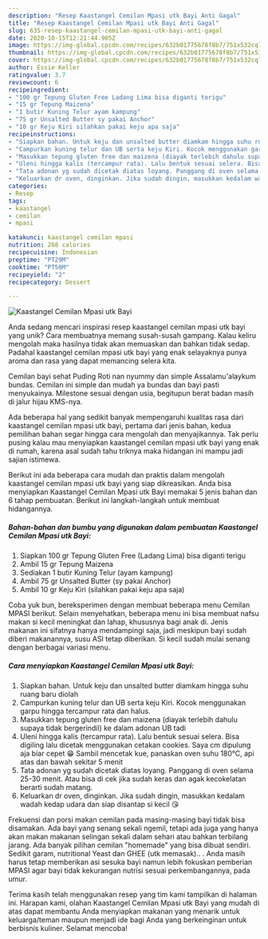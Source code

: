 ```yaml
---
description: "Resep Kaastangel Cemilan Mpasi utk Bayi Anti Gagal"
title: "Resep Kaastangel Cemilan Mpasi utk Bayi Anti Gagal"
slug: 635-resep-kaastangel-cemilan-mpasi-utk-bayi-anti-gagal
date: 2020-10-15T12:21:44.905Z
image: https://img-global.cpcdn.com/recipes/632b01775678f8b7/751x532cq70/kaastangel-cemilan-mpasi-utk-bayi-foto-resep-utama.jpg
thumbnail: https://img-global.cpcdn.com/recipes/632b01775678f8b7/751x532cq70/kaastangel-cemilan-mpasi-utk-bayi-foto-resep-utama.jpg
cover: https://img-global.cpcdn.com/recipes/632b01775678f8b7/751x532cq70/kaastangel-cemilan-mpasi-utk-bayi-foto-resep-utama.jpg
author: Essie Keller
ratingvalue: 3.7
reviewcount: 6
recipeingredient:
- "100 gr Tepung Gluten Free Ladang Lima bisa diganti terigu"
- "15 gr Tepung Maizena"
- "1 butir Kuning Telur ayam kampung"
- "75 gr Unsalted Butter sy pakai Anchor"
- "10 gr Keju Kiri silahkan pakai keju apa saja"
recipeinstructions:
- "Siapkan bahan. Untuk keju dan unsalted butter diamkam hingga suhu ruang baru diolah"
- "Campurkan kuning telur dan UB serta keju Kiri. Kocok menggunakan garpu hingga tercampur rata dan halus."
- "Masukkan tepung gluten free dan maizena (diayak terlebih dahulu supaya tidak bergerindil) ke dalam adonan UB tadi"
- "Uleni hingga kalis (tercampur rata). Lalu bentuk sesuai selera. Bisa digiling lalu dicetak menggunakan cetakan cookies. Saya cm dipulung aja biar cepet 😁 Sambil mencetak kue, panaskan oven suhu 180°C, api atas dan bawah sekitar 5 menit"
- "Tata adonan yg sudah dicetak diatas loyang. Panggang di oven selama 25-30 menit. Atau bisa di cek jika sudah keras dan agak kecokelatan berarti sudah matang."
- "Keluarkan dr oven, dinginkan. Jika sudah dingin, masukkan kedalam wadah kedap udara dan siap disantap si kecil 😘"
categories:
- Resep
tags:
- kaastangel
- cemilan
- mpasi

katakunci: kaastangel cemilan mpasi 
nutrition: 268 calories
recipecuisine: Indonesian
preptime: "PT29M"
cooktime: "PT50M"
recipeyield: "2"
recipecategory: Dessert

---
```



![Kaastangel Cemilan Mpasi utk Bayi](https://img-global.cpcdn.com/recipes/632b01775678f8b7/751x532cq70/kaastangel-cemilan-mpasi-utk-bayi-foto-resep-utama.jpg)

Anda sedang mencari inspirasi resep kaastangel cemilan mpasi utk bayi yang unik? Cara membuatnya memang susah-susah gampang. Kalau keliru mengolah maka hasilnya tidak akan memuaskan dan bahkan tidak sedap. Padahal kaastangel cemilan mpasi utk bayi yang enak selayaknya punya aroma dan rasa yang dapat memancing selera kita.

Cemilan bayi sehat Puding Roti nan nyummy dan simple Assalamu&#39;alaykum bundas. Cemilan ini simple dan mudah ya bundas dan bayi pasti menyukainya. Milestone sesuai dengan usia, begitupun berat badan masih di jalur hijau KMS-nya.

Ada beberapa hal yang sedikit banyak mempengaruhi kualitas rasa dari kaastangel cemilan mpasi utk bayi, pertama dari jenis bahan, kedua pemilihan bahan segar hingga cara mengolah dan menyajikannya. Tak perlu pusing kalau mau menyiapkan kaastangel cemilan mpasi utk bayi yang enak di rumah, karena asal sudah tahu triknya maka hidangan ini mampu jadi sajian istimewa.


Berikut ini ada beberapa cara mudah dan praktis dalam mengolah kaastangel cemilan mpasi utk bayi yang siap dikreasikan. Anda bisa menyiapkan Kaastangel Cemilan Mpasi utk Bayi memakai 5 jenis bahan dan 6 tahap pembuatan. Berikut ini langkah-langkah untuk membuat hidangannya.

<!--inarticleads1-->

##### Bahan-bahan dan bumbu yang digunakan dalam pembuatan Kaastangel Cemilan Mpasi utk Bayi:

1. Siapkan 100 gr Tepung Gluten Free (Ladang Lima) bisa diganti terigu
1. Ambil 15 gr Tepung Maizena
1. Sediakan 1 butir Kuning Telur (ayam kampung)
1. Ambil 75 gr Unsalted Butter (sy pakai Anchor)
1. Ambil 10 gr Keju Kiri (silahkan pakai keju apa saja)


Coba yuk bun, bereksperimen dengan membuat beberapa menu Cemilan MPASI berikut. Selain menyehatkan, beberapa menu ini bisa membuat nafsu makan si kecil meningkat dan lahap, khususnya bagi anak di. Jenis makanan ini sifatnya hanya mendampingi saja, jadi meskipun bayi sudah diberi makanannya, susu ASI tetap diberikan. Si kecil sudah mulai senang dengan berbagai variasi menu. 

<!--inarticleads2-->

##### Cara menyiapkan Kaastangel Cemilan Mpasi utk Bayi:

1. Siapkan bahan. Untuk keju dan unsalted butter diamkam hingga suhu ruang baru diolah
1. Campurkan kuning telur dan UB serta keju Kiri. Kocok menggunakan garpu hingga tercampur rata dan halus.
1. Masukkan tepung gluten free dan maizena (diayak terlebih dahulu supaya tidak bergerindil) ke dalam adonan UB tadi
1. Uleni hingga kalis (tercampur rata). Lalu bentuk sesuai selera. Bisa digiling lalu dicetak menggunakan cetakan cookies. Saya cm dipulung aja biar cepet 😁 Sambil mencetak kue, panaskan oven suhu 180°C, api atas dan bawah sekitar 5 menit
1. Tata adonan yg sudah dicetak diatas loyang. Panggang di oven selama 25-30 menit. Atau bisa di cek jika sudah keras dan agak kecokelatan berarti sudah matang.
1. Keluarkan dr oven, dinginkan. Jika sudah dingin, masukkan kedalam wadah kedap udara dan siap disantap si kecil 😘


Frekuensi dan porsi makan cemilan pada masing-masing bayi tidak bisa disamakan. Ada bayi yang senang sekali ngemil, tetapi ada juga yang hanya akan makan makanan selingan sekali dalam sehari atau bahkan terbilang jarang. Ada banyak pilihan cemilan &#34;homemade&#34; yang bisa dibuat sendiri. Sedikit garam, nutritional Yeast dan GHEE (utk memasak).. . Anda masih harus tetap memberikan asi sesuka bayi namun lebih fokuskan pemberian MPASI agar bayi tidak kekurangan nutrisi sesuai perkembangannya, pada umur. 

Terima kasih telah menggunakan resep yang tim kami tampilkan di halaman ini. Harapan kami, olahan Kaastangel Cemilan Mpasi utk Bayi yang mudah di atas dapat membantu Anda menyiapkan makanan yang menarik untuk keluarga/teman maupun menjadi ide bagi Anda yang berkeinginan untuk berbisnis kuliner. Selamat mencoba!
